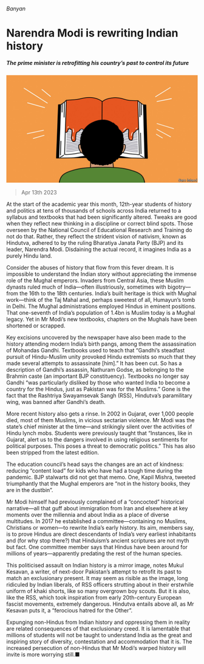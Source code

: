 ###### Banyan

# Narendra Modi is rewriting Indian history 

##### The prime minister is retrofitting his country’s past to control its future 

![image](images/20230415_ASD001.jpg) 

> Apr 13th 2023 

At the start of the academic year this month, 12th-year students of history and politics at tens of thousands of schools across India returned to a syllabus and textbooks that had been significantly altered. Tweaks are good when they reflect new thinking in a discipline or correct blind spots. Those overseen by the National Council of Educational Research and Training do not do that. Rather, they reflect the strident vision of nativism, known as Hindutva, adhered to by the ruling Bharatiya Janata Party (BJP) and its leader, Narendra Modi. Disdaining the actual record, it imagines India as a purely Hindu land. 

Consider the abuses of history that flow from this fever dream. It is impossible to understand the Indian story without appreciating the immense role of the Mughal emperors. Invaders from Central Asia, these Muslim dynasts ruled much of India—often illustriously, sometimes with bigotry—from the 16th to the 18th centuries. India’s built heritage is thick with Mughal work—think of the Taj Mahal and, perhaps sweetest of all, Humayun’s tomb in Delhi. The Mughal administrations employed Hindus in eminent positions. That one-seventh of India’s population of 1.4bn is Muslim today is a Mughal legacy. Yet in Mr Modi’s new textbooks, chapters on the Mughals have been shortened or scrapped.

Key excisions uncovered by the newspaper have also been made to the history attending modern India’s birth pangs, among them the assassination of Mohandas Gandhi. Textbooks used to teach that “Gandhi’s steadfast pursuit of Hindu-Muslim unity provoked Hindu extremists so much that they made several attempts to assassinate [him].” It has been cut. So has a description of Gandhi’s assassin, Nathuram Godse, as belonging to the Brahmin caste (an important BJP constituency). Textbooks no longer say Gandhi “was particularly disliked by those who wanted India to become a country for the Hindus, just as Pakistan was for the Muslims.” Gone is the fact that the Rashtriya Swayamsevak Sangh (RSS), Hindutva’s paramilitary wing, was banned after Gandhi’s death. 

More recent history also gets a rinse. In 2002 in Gujarat, over 1,000 people died, most of them Muslims, in vicious sectarian violence. Mr Modi was the state’s chief minister at the time—and strikingly silent over the activities of Hindu lynch mobs. Students were previously taught that “Instances, like in Gujarat, alert us to the dangers involved in using religious sentiments for political purposes. This poses a threat to democratic politics.” This has also been stripped from the latest edition.

The education council’s head says the changes are an act of kindness: reducing “content load” for kids who have had a tough time during the pandemic. BJP stalwarts did not get that memo. One, Kapil Mishra, tweeted triumphantly that the Mughal emperors are “not in the history books, they are in the dustbin”.

Mr Modi himself had previously complained of a “concocted” historical narrative—all that guff about immigration from Iran and elsewhere at key moments over the millennia and about India as a place of diverse multitudes. In 2017 he established a committee—containing no Muslims, Christians or women—to rewrite India’s early history. Its aim, members say, is to prove Hindus are direct descendants of India’s very earliest inhabitants and (for why stop there?) that Hinduism’s ancient scriptures are not myth but fact. One committee member says that Hindus have been around for millions of years—apparently predating the rest of the human species.

This politicised assault on Indian history is a mirror image, notes Mukul Kesavan, a writer, of next-door Pakistan’s attempt to retrofit its past to match an exclusionary present. It may seem as risible as the image, long ridiculed by Indian liberals, of RSS officers strutting about in their erstwhile uniform of khaki shorts, like so many overgrown boy scouts. But it is also, like the RSS, which took inspiration from early 20th-century European fascist movements, extremely dangerous. Hindutva entails above all, as Mr Kesavan puts it, a “ferocious hatred for the Other”.

Expunging non-Hindus from Indian history and oppressing them in reality are related consequences of that exclusionary creed. It is lamentable that millions of students will not be taught to understand India as the great and inspiring story of diversity, contestation and accommodation that it is. The increased persecution of non-Hindus that Mr Modi’s warped history will invite is more worrying still.■






